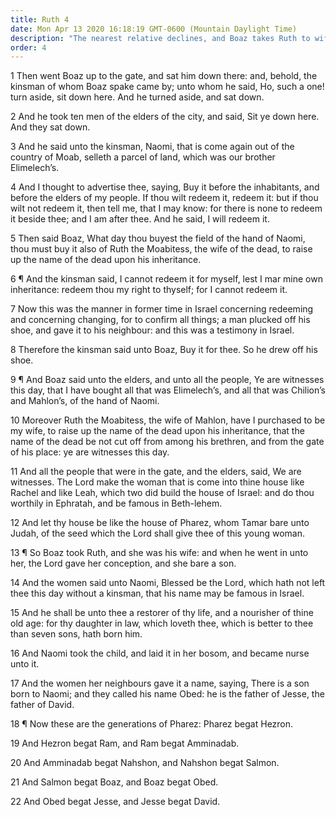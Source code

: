 ```yaml
---
title: Ruth 4
date: Mon Apr 13 2020 16:18:19 GMT-0600 (Mountain Daylight Time)
description: "The nearest relative declines, and Boaz takes Ruth to wife—Ruth bears Obed, through whom came David the king."
order: 4
---
```


1 Then went Boaz up to the gate, and sat him down there: and, behold, the kinsman of whom Boaz spake came by; unto whom he said, Ho, such a one! turn aside, sit down here. And he turned aside, and sat down.

2 And he took ten men of the elders of the city, and said, Sit ye down here. And they sat down.

3 And he said unto the kinsman, Naomi, that is come again out of the country of Moab, selleth a parcel of land, which was our brother Elimelech’s.

4 And I thought to advertise thee, saying, Buy it before the inhabitants, and before the elders of my people. If thou wilt redeem it, redeem it: but if thou wilt not redeem it, then tell me, that I may know: for there is none to redeem it beside thee; and I am after thee. And he said, I will redeem it.

5 Then said Boaz, What day thou buyest the field of the hand of Naomi, thou must buy it also of Ruth the Moabitess, the wife of the dead, to raise up the name of the dead upon his inheritance.

6 ¶ And the kinsman said, I cannot redeem it for myself, lest I mar mine own inheritance: redeem thou my right to thyself; for I cannot redeem it.

7 Now this was the manner in former time in Israel concerning redeeming and concerning changing, for to confirm all things; a man plucked off his shoe, and gave it to his neighbour: and this was a testimony in Israel.

8 Therefore the kinsman said unto Boaz, Buy it for thee. So he drew off his shoe.

9 ¶ And Boaz said unto the elders, and unto all the people, Ye are witnesses this day, that I have bought all that was Elimelech’s, and all that was Chilion’s and Mahlon’s, of the hand of Naomi.

10 Moreover Ruth the Moabitess, the wife of Mahlon, have I purchased to be my wife, to raise up the name of the dead upon his inheritance, that the name of the dead be not cut off from among his brethren, and from the gate of his place: ye are witnesses this day.

11 And all the people that were in the gate, and the elders, said, We are witnesses. The Lord make the woman that is come into thine house like Rachel and like Leah, which two did build the house of Israel: and do thou worthily in Ephratah, and be famous in Beth-lehem.

12 And let thy house be like the house of Pharez, whom Tamar bare unto Judah, of the seed which the Lord shall give thee of this young woman.

13 ¶ So Boaz took Ruth, and she was his wife: and when he went in unto her, the Lord gave her conception, and she bare a son.

14 And the women said unto Naomi, Blessed be the Lord, which hath not left thee this day without a kinsman, that his name may be famous in Israel.

15 And he shall be unto thee a restorer of thy life, and a nourisher of thine old age: for thy daughter in law, which loveth thee, which is better to thee than seven sons, hath born him.

16 And Naomi took the child, and laid it in her bosom, and became nurse unto it.

17 And the women her neighbours gave it a name, saying, There is a son born to Naomi; and they called his name Obed: he is the father of Jesse, the father of David.

18 ¶ Now these are the generations of Pharez: Pharez begat Hezron.

19 And Hezron begat Ram, and Ram begat Amminadab.

20 And Amminadab begat Nahshon, and Nahshon begat Salmon.

21 And Salmon begat Boaz, and Boaz begat Obed.

22 And Obed begat Jesse, and Jesse begat David.
